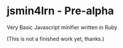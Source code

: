 jsmin4lrn - Pre-alpha
=========

Very Basic Javascript minifier written in Ruby 

(This is not a finished work yet, thanks.)